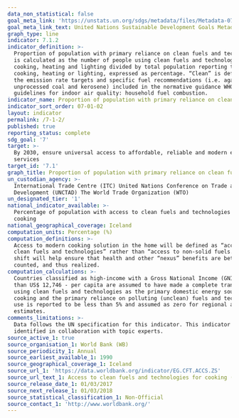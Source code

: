 ```yaml
---
data_non_statistical: false
goal_meta_link: 'https://unstats.un.org/sdgs/metadata/files/Metadata-07-01-02.pdf '
goal_meta_link_text: United Nations Sustainable Development Goals Metadata (PDF 232 KB)
graph_type: line
indicator: 7.1.2
indicator_definition: >-
  Proportion of population with primary reliance on clean fuels and technology
  is calculated as the number of people using clean fuels and technologies for
  cooking, heating and lighting divided by total population reporting that any
  cooking, heating or lighting, expressed as percentage. “Clean” is defined by
  the emission rate targets and specific fuel recommendations (i.e. against
  unprocessed coal and kerosene) included in the normative guidance WHO
  guidelines for indoor air quality: household fuel combustion.
indicator_name: Proportion of population with primary reliance on clean fuels and technology
indicator_sort_order: 07-01-02
layout: indicator
permalink: /7-1-2/
published: true
reporting_status: complete
sdg_goal: '7'
target: >-
  By 2030, ensure universal access to affordable, reliable and modern energy
  services
target_id: '7.1'
graph_title: Proportion of population with primary reliance on clean fuels and technology
un_custodian_agency: >-
  International Trade Centre (ITC) United Nations Conference on Trade and
  Development (UNCTAD) The World Trade Organization (WTO)
un_designated_tier: '1'
national_indicator_available: >-
  Percentage of population with access to clean fuels and technologies for
  cooking
national_geographical_coverage: Iceland
computation_units: Percentage (%)
computation_definitions: >-
  Access to modern cooking solution in the home will be defined as “access to
  clean fuels and technologies” rather than “access to non-solid fuels.” This
  shift will help ensure that health and other “nexus” benefits are better
  counted, and thus realized.
computation_calculations: >-
  Countries classified as high-income with a Gross National Income (GNI) of more
  than US$ 12,746 - per capita are assumed to have made a complete transition to
  using clean fuels and technologies as the primary domestic energy source for
  cooking and the primary reliance on polluting (unclean) fuels and technologies
  use is reported to be less than 5% and assumed as zero for regional and global
  estimates.
comments_limitations: >-
  Data follows the UN specification for this indicator. This indicator has been
  identified in collaboration with topic experts.
source_active_1: true
source_organisation_1: World Bank (WB)
source_periodicity_1: Annual
source_earliest_available_1: 1990
source_geographical_coverage_1: Iceland
source_url_1: 'https://data.worldbank.org/indicator/EG.CFT.ACCS.ZS'
source_url_text_1: Access to clean fuels and technologies for cooking (% of population)
source_release_date_1: 01/03/2017
source_next_release_1: 01/03/2018
source_statistical_classification_1: Non-Official
source_contact_1: 'http://www.worldbank.org/'
---
```


